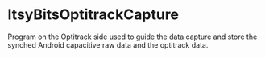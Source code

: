 # ItsyBitsOptitrackCapture
Program on the Optitrack side used to guide the data capture and store the synched Android capacitive raw data and the optitrack data.
